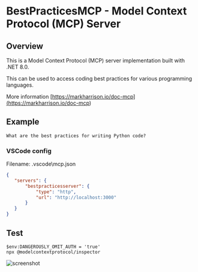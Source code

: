 # BestPracticesMCP - Model Context Protocol (MCP) Server

## Overview

This is a Model Context Protocol (MCP) server implementation built with .NET 8.0. 

This can be used to access coding best practices for various programming languages.

More information [https://markharrison.io/doc-mcp](<https://markharrison.io/doc-mcp>)

## Example 

```text
What are the best practices for writing Python code?
```


### VSCode config

Filename:  .vscode\mcp.json

 ```JSON
{
    "servers": {
        "bestpracticesserver": {
            "type": "http",
            "url": "http://localhost:3000"
        }
    }
}
```




## Test

```
$env:DANGEROUSLY_OMIT_AUTH = 'true'
npx @modelcontextprotocol/inspector
```

![screenshot](./docs/scrn4.png)
